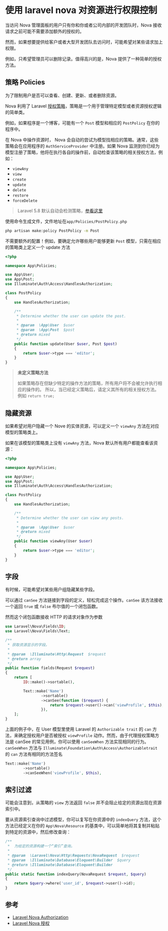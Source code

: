 # 使用 laravel nova 对资源进行权限控制

当访问 Nova 管理面板的用户只有你和你或者公司内部的开发团队时，Nova 接收请求之前可能不需要添加额外的授权的。

然而，如果想要提供给客户或者大型开发团队去访问时，可能希望对某些请求加上权限。

例如，只希望管理员可以删除记录。值得高兴的是，Nova 提供了一种简单的授权方法。

## 策略 Policies

为了限制用户是否可以查看、创建、更新、或者删除资源。

Nova 利用了 Laravel [授权策略](https://laravel.com/docs/authorization#creating-policies)，策略是一个用于管理特定模型或者资源授权逻辑的简单类。

例如，如果程序是一个博客，可能有一个 `Post` 模型和相应的 `PostPolicy` 在你的程序中。

在 Nova 中操作资源时， Nova 会自动的尝试为模型找相应的策略。通常，这些策略会在应用程序的 `AuthServiceProvider` 中注册。如果 Nova 监测到你已经为模型注册了策略，他将在执行各自的操作前，自动检查该策略的相关授权方法，例如：

- `viewAny`
- `view`
- `create`
- `update`
- `delete`
- `restore`
- `forceDelete`

> Laravel 5.8 默认自动会检测策略，[参看这里](https://laravel-news.com/automatic-policy-resolution-laravel-5-8)

使用命令生成文件，文件地址在`app/Policies/PostPolicy.php`

```bash
php artisan make:policy PostPolicy -m Post
```

不需要额外的配置！例如，要确定允许哪些用户能够更新 `Post` 模型，只需在相应的策略类上定义一个 update 方法

```php
<?php

namespace App\Policies;

use App\User;
use App\Post;
use Illuminate\Auth\Access\HandlesAuthorization;

class PostPolicy
{
    use HandlesAuthorization;

    /**
     * Determine whether the user can update the post.
     *
     * @param  \App\User  $user
     * @param  \App\Post  $post
     * @return mixed
     */
    public function update(User $user, Post $post)
    {
        return $user->type === 'editor';
    }
}
```

> **未定义策略方法**
>
> 如果策略存在但缺少特定的操作方法的策略，所有用户将不会被允许执行相应的操作的。
> 所以，当已经定义策略后，请定义其所有的相关授权方法。例如 `return true;`

## 隐藏资源

如果希望对用户隐藏一个 Nove 的实体资源，可以定义一个 `viewAny` 方法在对应模型的策略类上。

如果在该模型的策略类上没有 `viewAny` 方法，Nova 默认所有用户都能查看该资源：

```php
<?php

namespace App\Policies;

use App\User;
use App\Post;
use Illuminate\Auth\Access\HandlesAuthorization;

class PostPolicy
{
    use HandlesAuthorization;

    /**
     * Determine whether the user can view any posts.
     *
     * @param  \App\User  $user
     * @return mixed
     */
    public function viewAny(User $user)
    {
        return $user->type === 'editor';
    }
}
```

## 字段

有时候，可能希望对某些用户组隐藏某些字段。

可以通过 `canSee` 方法链接到字段的定义，轻松完成这个操作。`canSee` 该方法接收一个返回 `true` 或 `false` 布尔值的一个闭包函数。

然而这个闭包函数接收 HTTP 的请求对象作为参数

```php
use Laravel\Nova\Fields\ID;
use Laravel\Nova\Fields\Text;

/**
 * 获取资源显示的字段。
 *
 * @param  \Illuminate\Http\Request  $request
 * @return array
 */
public function fields(Request $request)
{
    return [
        ID::make()->sortable(),

        Text::make('Name')
                ->sortable()
                ->canSee(function ($request) {
                    return $request->user()->can('viewProfile', $this);
                }),
    ];
}
```

上面的例子中，在 User 模型里使用 Laravel 的 `Authorizable trait` 的 `can` 方法，来确定授权用户是否被授权 `viewProfile` 动作。然而，由于代理授权策略方法是 canSee 的常见用例，你可以使用 `canSeeWhen` 方法实现相同的行为。`canSeeWhen` 方法与 `Illuminate\Foundation\Auth\Access\Authorizabletrait` 的 `can` 方法有相同的方法签名

```php
Text::make('Name')
        ->sortable()
        ->canSeeWhen('viewProfile', $this),
```

## 索引过滤

可能会注意到，从策略的 `view` 方法返回 `false` 并不会阻止给定的资源出现在资源索引中。

要从资源索引查询中过滤模型，你可以复写在你资源中的 `indexQuery` 方法，这个方法已经定义在你的 `App\Nova\Resource` 的基类中，可以简单地将其复制并粘贴到特定的资源中，然后修改查询：

```php
/**
 *  为给定的资源构建一个“索引”查询。
 *
 * @param  \Laravel\Nova\Http\Requests\NovaRequest  $request
 * @param  \Illuminate\Database\Eloquent\Builder  $query
 * @return \Illuminate\Database\Eloquent\Builder
 */
public static function indexQuery(NovaRequest $request, $query)
{
    return $query->where('user_id', $request->user()->id);
}
```

## 参考
- [Laravel Nova Authorization](https://nova.laravel.com/docs/2.0/resources/authorization.html#authorization)
- [Laravel Nova 授权](https://learnku.com/docs/nova/1.0/to-grant-authorization/2193)

